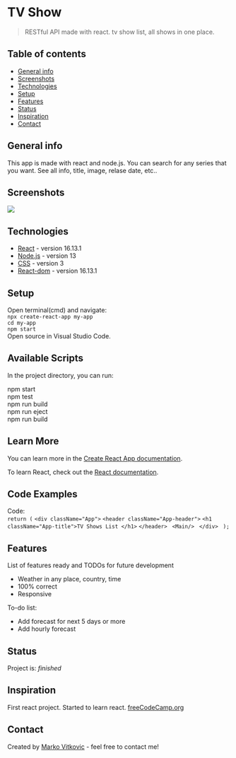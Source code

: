# TV Show
> RESTful API made with react. tv show list, all shows in one place.

## Table of contents
* [General info](#general-info)
* [Screenshots](#screenshots)
* [Technologies](#technologies)
* [Setup](#setup)
* [Features](#features)
* [Status](#status)
* [Inspiration](#inspiration)
* [Contact](#contact)

## General info
This app is made with react and node.js. You can search for any series that you want. See all info, title, image, relase date, etc.. 

## Screenshots
![](https://github.com/MarkoVitkovic/react-tv_shows_list/blob/master/list.png)

## Technologies
* [React](https://reactjs.org/docs/getting-started.html) - version 16.13.1
* [Node.js](https://nodejs.org/en/docs/) - version 13
* [CSS](https://devdocs.io/css/) - version 3
* [React-dom](https://github.com/facebook/react) - version 16.13.1

## Setup
Open terminal(cmd) and navigate:</br>
`npx create-react-app my-app`</br>
`cd my-app`</br>
`npm start`</br>
Open source in Visual Studio Code.

## Available Scripts

In the project directory, you can run:

npm start</br>
npm test</br>
npm run build</br>
npm run eject</br>
npm run build

## Learn More

You can learn more in the [Create React App documentation](https://facebook.github.io/create-react-app/docs/getting-started).

To learn React, check out the [React documentation](https://reactjs.org/).

## Code Examples
Code:</br>
`return (`
    `<div className="App">`
      `<header className="App-header">`
        `<h1 className="App-title">TV Shows List </h1>`
      `</header>`
     ` <Main/>`
   ` </div>`
 ` );`

## Features
List of features ready and TODOs for future development
* Weather in any place, country, time
* 100% correct
* Responsive

To-do list:
* Add forecast for next 5 days or more
* Add hourly forecast

## Status
Project is: _finished_

## Inspiration
First react project. Started to learn react.
[freeCodeCamp.org](https://www.youtube.com/channel/UC8butISFwT-Wl7EV0hUK0BQ)

## Contact
Created by [Marko Vitkovic](https://github.com/MarkoVitkovic) - feel free to contact me!

